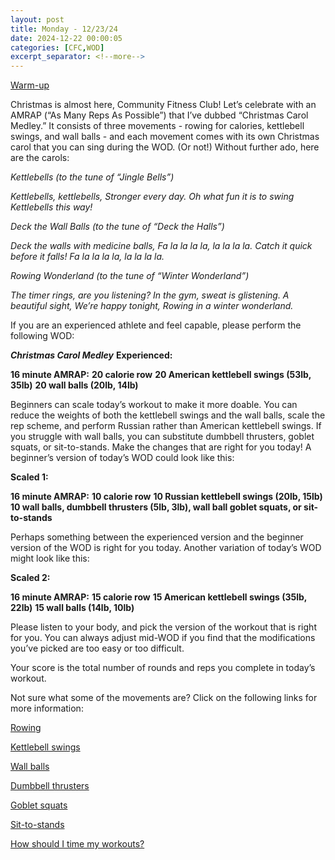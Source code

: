 ```yaml
---
layout: post
title: Monday - 12/23/24
date: 2024-12-22 00:00:05
categories: [CFC,WOD]
excerpt_separator: <!--more-->
---
```

[Warm-up](https://communityfitnessclub.wixsite.com/website/post/basic-full-body-warm-up)

Christmas is almost here, Community Fitness Club! Let’s celebrate with an AMRAP (“As Many Reps As Possible”) that I’ve dubbed “Christmas Carol Medley.” It consists of three movements - rowing for calories, kettlebell swings, and wall balls - and each movement comes with its own Christmas carol that you can sing during the WOD. (Or not!) Without further ado, here are the carols:

*Kettlebells (to the tune of “Jingle Bells”)*

*Kettlebells, kettlebells,*
*Stronger every day.*
*Oh what fun it is to swing*
*Kettlebells this way!*

*Deck the Wall Balls (to the tune of “Deck the Halls”)*

*Deck the walls with medicine balls,*
*Fa la la la la, la la la la.*
*Catch it quick before it falls!*
*Fa la la la la, la la la la.*

*Rowing Wonderland (to the tune of “Winter Wonderland”)*

*The timer rings, are you listening?*
*In the gym, sweat is glistening.*
*A beautiful sight,*
*We’re happy tonight,*
*Rowing in a winter wonderland.*

If you are an experienced athlete and feel capable, please perform the following WOD:

***Christmas Carol Medley***
**Experienced:**

**16 minute AMRAP:**
**20 calorie row**
**20 American kettlebell swings (53lb, 35lb)**
**20 wall balls (20lb, 14lb)**
<!--more-->

Beginners can scale today’s workout to make it more doable. You can reduce the weights of both the kettlebell swings and the wall balls, scale the rep scheme, and perform Russian rather than American kettlebell swings. If you struggle with wall balls, you can substitute dumbbell thrusters, goblet squats, or sit-to-stands. Make the changes that are right for you today! A beginner’s version of today’s WOD could look like this:

**Scaled 1:**

**16 minute AMRAP:**
**10 calorie row**
**10 Russian kettlebell swings (20lb, 15lb)**
**10 wall balls, dumbbell thrusters (5lb, 3lb), wall ball goblet squats, or sit-to-stands**

Perhaps something between the experienced version and the beginner version of the WOD is right for you today. Another variation of today’s WOD might look like this:

**Scaled 2:**

**16 minute AMRAP:**
**15 calorie row**
**15 American kettlebell swings (35lb, 22lb)**
**15 wall balls (14lb, 10lb)**

Please listen to your body, and pick the version of the workout that is right for you. You can always adjust mid-WOD if you find that the modifications you’ve picked are too easy or too difficult.

Your score is the total number of rounds and reps you complete in today’s workout.

Not sure what some of the movements are? Click on the following links for more information:

[Rowing](https://communityfitnessclub.wixsite.com/website/post/rowing)

[Kettlebell swings](https://communityfitnessclub.wixsite.com/website/post/kettlebell-swings)

[Wall balls](https://communityfitnessclub.wixsite.com/website/post/wall-balls)

[Dumbbell thrusters](https://communityfitnessclub.wixsite.com/website/post/dumbbell-thrusters)

[Goblet squats](https://communityfitnessclub.wixsite.com/website/post/goblet-squats)

[Sit-to-stands](https://www.youtube.com/watch?v=vNq9vtEXksc)

[How should I time my workouts?](https://communityfitnessclub.wixsite.com/website/post/how-should-i-time-my-workouts)
